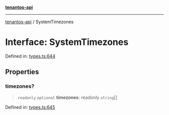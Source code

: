 [**tenantos-api**](../README.md)

***

[tenantos-api](../globals.md) / SystemTimezones

# Interface: SystemTimezones

Defined in: [types.ts:644](https://github.com/shadmanZero/tenantos-api/blob/50bbdae310005a0ca12345f143ddaf8ea2b8ce90/src/types.ts#L644)

## Properties

### timezones?

> `readonly` `optional` **timezones**: readonly `string`[]

Defined in: [types.ts:645](https://github.com/shadmanZero/tenantos-api/blob/50bbdae310005a0ca12345f143ddaf8ea2b8ce90/src/types.ts#L645)
